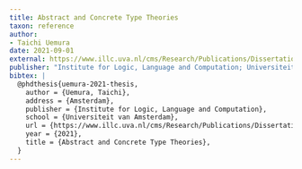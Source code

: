 ```yaml
---
title: Abstract and Concrete Type Theories
taxon: reference
author:
- Taichi Uemura
date: 2021-09-01
external: https://www.illc.uva.nl/cms/Research/Publications/Dissertations/DS-2021-09.text.pdf
publisher: "Institute for Logic, Language and Computation; Universiteit van Amsterdam"
bibtex: | 
  @phdthesis{uemura-2021-thesis,
    author = {Uemura, Taichi},
    address = {Amsterdam},
    publisher = {Institute for Logic, Language and Computation},
    school = {Universiteit van Amsterdam},
    url = {https://www.illc.uva.nl/cms/Research/Publications/Dissertations/DS-2021-09.text.pdf},
    year = {2021},
    title = {Abstract and Concrete Type Theories},
  }
---
```


